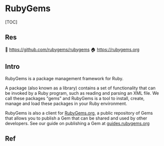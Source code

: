 # RubyGems

[TOC]



## Res
🚧 https://github.com/rubygems/rubygems
🏠 https://rubygems.org



## Intro
RubyGems is a package management framework for Ruby.

A package (also known as a library) contains a set of functionality that can be invoked by a Ruby program, such as reading and parsing an XML file. We call these packages "gems" and RubyGems is a tool to install, create, manage and load these packages in your Ruby environment.

RubyGems is also a client for [RubyGems.org](https://rubygems.org/), a public repository of Gems that allows you to publish a Gem that can be shared and used by other developers. See our guide on publishing a Gem at [guides.rubygems.org](https://guides.rubygems.org/publishing/)



## Ref

